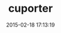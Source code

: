 ---
layout: post
title:  "cuporter"
repo:   "twcamper/cuporter"
date:   2015-02-18 17:13:19
gemurl: http://github.com/twcamper/cuporter
---